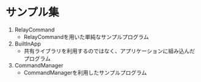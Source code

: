 # サンプル集

1. RelayCommand
    - RelayCommandを用いた単純なサンプルプログラム
1. BuiltInApp
    - 共有ライブラリを利用するのではなく、アプリケーションに組み込んだプログラム
1. CommandManager
    - CommandManagerを利用したサンプルプログラム
